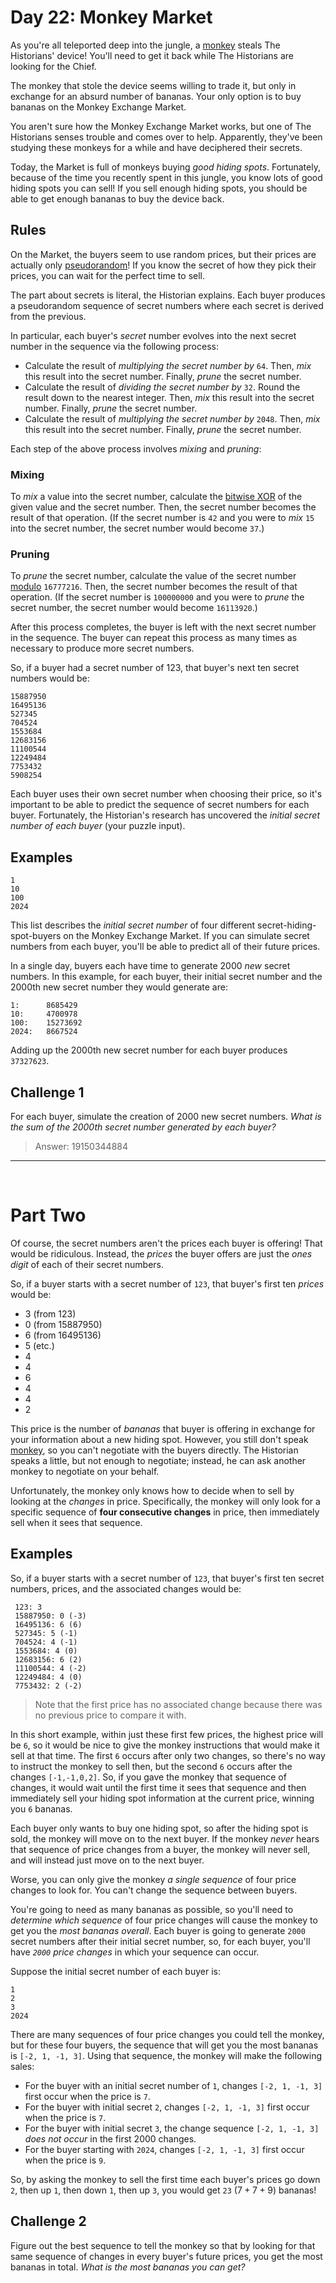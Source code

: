# Day 22: Monkey Market

As you're all teleported deep into the jungle, a [monkey](https://adventofcode.com/2022/day/11) steals The Historians' device! You'll need to get it back while The Historians are looking for the Chief.

The monkey that stole the device seems willing to trade it, but only in exchange for an absurd number of bananas. Your only option is to buy bananas on the Monkey Exchange Market.

You aren't sure how the Monkey Exchange Market works, but one of The Historians senses trouble and comes over to help. Apparently, they've been studying these monkeys for a while and have deciphered their secrets.

Today, the Market is full of monkeys buying *good hiding spots*. Fortunately, because of the time you recently spent in this jungle, you know lots of good hiding spots you can sell! If you sell enough hiding spots, you should be able to get enough bananas to buy the device back.

## Rules

On the Market, the buyers seem to use random prices, but their prices are actually only [pseudorandom](https://en.wikipedia.org/wiki/Pseudorandom_number_generator)! If you know the secret of how they pick their prices, you can wait for the perfect time to sell.

The part about secrets is literal, the Historian explains. Each buyer produces a pseudorandom sequence of secret numbers where each secret is derived from the previous.

In particular, each buyer's *secret* number evolves into the next secret number in the sequence via the following process:

- Calculate the result of *multiplying the secret number by* `64`. Then, *mix* this result into the secret number. Finally, *prune* the secret number.
- Calculate the result of *dividing the secret number by* `32`. Round the result down to the nearest integer. Then, *mix* this result into the secret number. Finally, *prune* the secret number.
- Calculate the result of *multiplying the secret number by* `2048`. Then, *mix* this result into the secret number. Finally, *prune* the secret number.

Each step of the above process involves *mixing* and *pruning*:

### Mixing

To *mix* a value into the secret number, calculate the [bitwise XOR](https://en.wikipedia.org/wiki/Bitwise_operation#XOR) of the given value and the secret number. Then, the secret number becomes the result of that operation. (If the secret number is `42` and you were to *mix* `15` into the secret number, the secret number would become `37`.)

### Pruning

To *prune* the secret number, calculate the value of the secret number [modulo](https://en.wikipedia.org/wiki/Modulo) `16777216`. Then, the secret number becomes the result of that operation. (If the secret number is `100000000` and you were to *prune* the secret number, the secret number would become `16113920`.)

After this process completes, the buyer is left with the next secret number in the sequence. The buyer can repeat this process as many times as necessary to produce more secret numbers.

So, if a buyer had a secret number of $123$, that buyer's next ten secret numbers would be:

    15887950
    16495136
    527345
    704524
    1553684
    12683156
    11100544
    12249484
    7753432
    5908254

Each buyer uses their own secret number when choosing their price, so it's important to be able to predict the sequence of secret numbers for each buyer. Fortunately, the Historian's research has uncovered the *initial secret number of each buyer* (your puzzle input).

## Examples

    1
    10
    100
    2024

This list describes the *initial secret number* of four different secret-hiding-spot-buyers on the Monkey Exchange Market. If you can simulate secret numbers from each buyer, you'll be able to predict all of their future prices.

In a single day, buyers each have time to generate $2000$ *new* secret numbers. In this example, for each buyer, their initial secret number and the 2000th new secret number they would generate are:

    1:      8685429
    10:     4700978
    100:    15273692
    2024:   8667524

Adding up the 2000th new secret number for each buyer produces `37327623`.

## Challenge 1

For each buyer, simulate the creation of 2000 new secret numbers. *What is the sum of the 2000th secret number generated by each buyer?*

>Answer: 19150344884

<hr><br>

# Part Two

Of course, the secret numbers aren't the prices each buyer is offering! That would be ridiculous. Instead, the *prices* the buyer offers are just the *ones digit* of each of their secret numbers.

So, if a buyer starts with a secret number of `123`, that buyer's first ten *prices* would be:

- 3 (from $123$)
- 0 (from $15887950$)
- 6 (from $16495136$)
- 5 (etc.)
- 4
- 4
- 6
- 4
- 4
- 2

This price is the number of *bananas* that buyer is offering in exchange for your information about a new hiding spot. However, you still don't speak [monkey](https://adventofcode.com/2022/day/21), so you can't negotiate with the buyers directly. The Historian speaks a little, but not enough to negotiate; instead, he can ask another monkey to negotiate on your behalf.

Unfortunately, the monkey only knows how to decide when to sell by looking at the *changes* in price. Specifically, the monkey will only look for a specific sequence of **four consecutive changes** in price, then immediately sell when it sees that sequence.

## Examples

So, if a buyer starts with a secret number of `123`, that buyer's first ten secret numbers, prices, and the associated changes would be:

     123: 3
     15887950: 0 (-3)
     16495136: 6 (6)
     527345: 5 (-1)
     704524: 4 (-1)
     1553684: 4 (0)
     12683156: 6 (2)
     11100544: 4 (-2)
     12249484: 4 (0)
     7753432: 2 (-2)

>Note that the first price has no associated change because there was no previous price to compare it with.

In this short example, within just these first few prices, the highest price will be `6`, so it would be nice to give the monkey instructions that would make it sell at that time. The first `6` occurs after only two changes, so there's no way to instruct the monkey to sell then, but the second `6` occurs after the changes `[-1,-1,0,2]`. So, if you gave the monkey that sequence of changes, it would wait until the first time it sees that sequence and then immediately sell your hiding spot information at the current price, winning you `6` bananas.

Each buyer only wants to buy one hiding spot, so after the hiding spot is sold, the monkey will move on to the next buyer. If the monkey *never* hears that sequence of price changes from a buyer, the monkey will never sell, and will instead just move on to the next buyer.

Worse, you can only give the monkey *a single sequence* of four price changes to look for. You can't change the sequence between buyers.

You're going to need as many bananas as possible, so you'll need to *determine which sequence* of four price changes will cause the monkey to get you the *most bananas overall*. Each buyer is going to generate `2000` secret numbers after their initial secret number, so, for each buyer, you'll have *`2000` price changes* in which your sequence can occur.

Suppose the initial secret number of each buyer is:

    1
    2
    3
    2024

There are many sequences of four price changes you could tell the monkey, but for these four buyers, the sequence that will get you the most bananas is `[-2, 1, -1, 3]`. Using that sequence, the monkey will make the following sales:

- For the buyer with an initial secret number of `1`, changes `[-2, 1, -1, 3]` first occur when the price is `7`.
- For the buyer with initial secret `2`, changes `[-2, 1, -1, 3]` first occur when the price is `7`.
- For the buyer with initial secret `3`, the change sequence `[-2, 1, -1, 3]` *does not occur* in the first 2000 changes.
- For the buyer starting with `2024`, changes `[-2, 1, -1, 3]` first occur when the price is `9`.

So, by asking the monkey to sell the first time each buyer's prices go down `2`, then up `1`, then down `1`, then up `3`, you would get `23` ($7 + 7 + 9$) bananas!

## Challenge 2

Figure out the best sequence to tell the monkey so that by looking for that same sequence of changes in every buyer's future prices, you get the most bananas in total. *What is the most bananas you can get?*